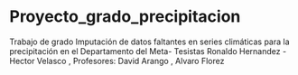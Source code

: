 # Proyecto_grado_precipitacion
Trabajo de grado Imputación de datos faltantes en series climáticas para la precipitación en el Departamento del Meta- Tesistas Ronaldo Hernandez - Hector Velasco , Profesores: David Arango , Alvaro Florez
